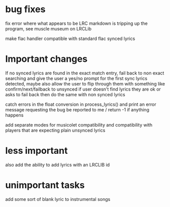 # bug fixes

fix error where what appears to be LRC markdown is tripping up the program, 
see muscle museum on LRCLib

make flac handler compatible with standard flac synced lyrics

# Important changes
If no synced lyrics are found in the exact match entry, fail back to non 
exact searching and give the user a yes/no prompt for the first sync lyrics 
detected, maybe also allow the user to flip through them with something like 
confirm/next/failback to unsynced if user doesn't find lyrics they are ok or 
asks to fail back then do the same with non synced lyrics

catch errors in the float conversion in process_lyrics() and print an error 
message requesting the bug be reported to me / return -1 if anything happens

add separate modes for musicolet compatibility and compatibility with players
that are expecting plain unsynced lyrics

# less important
also add the ability to add lyrics with an LRCLIB id

# unimportant tasks
add some sort of blank lyric to instrumental songs